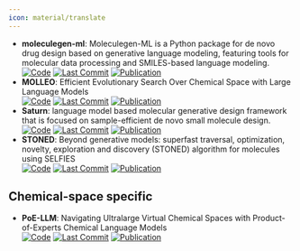 ```yaml
---
icon: material/translate
---
```


- **moleculegen-ml**: Moleculegen-ML is a Python package for de novo drug design based on generative language modeling, featuring tools for molecular data processing and SMILES-based language modeling.  
		[![Code](https://img.shields.io/github/stars/sanjaradylov/moleculegen-ml?style=for-the-badge&logo=github)](https://github.com/sanjaradylov/moleculegen-ml) [![Last Commit](https://img.shields.io/github/last-commit/sanjaradylov/moleculegen-ml?style=for-the-badge&logo=github)](https://github.com/sanjaradylov/moleculegen-ml) [![Publication](https://img.shields.io/badge/Publication-Citations:0-blue?style=for-the-badge&logo=arxiv)](https://doi.org/10.26434/chemrxiv.14700831) 
- **MOLLEO**: Efficient Evolutionary Search Over Chemical Space with Large Language Models  
		[![Code](https://img.shields.io/github/stars/zoom-wang112358/MOLLEO?style=for-the-badge&logo=github)](https://github.com/zoom-wang112358/MOLLEO) [![Last Commit](https://img.shields.io/github/last-commit/zoom-wang112358/MOLLEO?style=for-the-badge&logo=github)](https://github.com/zoom-wang112358/MOLLEO) [![Publication](https://img.shields.io/badge/Publication-Citations:0-blue?style=for-the-badge&logo=bookstack)](https://doi.org/10.48550/arXiv.2406.16976) 
- **Saturn**: language model based molecular generative design framework that is focused on sample-efficient de novo small molecule design.  
		[![Code](https://img.shields.io/github/stars/schwallergroup/saturn?style=for-the-badge&logo=github)](https://github.com/schwallergroup/saturn) [![Last Commit](https://img.shields.io/github/last-commit/schwallergroup/saturn?style=for-the-badge&logo=github)](https://github.com/schwallergroup/saturn) [![Publication](https://img.shields.io/badge/Publication-Citations:0-blue?style=for-the-badge&logo=bookstack)](https://doi.org/10.48550/arXiv.2405.17066) 
- **STONED**: Beyond generative models: superfast traversal, optimization, novelty, exploration and discovery (STONED) algorithm for molecules using SELFIES  
		[![Code](https://img.shields.io/github/stars/aspuru-guzik-group/stoned-selfies?style=for-the-badge&logo=github)](https://github.com/aspuru-guzik-group/stoned-selfies?tab=readme-ov-file) [![Last Commit](https://img.shields.io/github/last-commit/aspuru-guzik-group/stoned-selfies?style=for-the-badge&logo=github)](https://github.com/aspuru-guzik-group/stoned-selfies?tab=readme-ov-file) [![Publication](https://img.shields.io/badge/Publication-Citations:78-blue?style=for-the-badge&logo=bookstack)](https://doi.org/10.1039/D1SC00231G) 

## **Chemical-space specific**
- **PoE-LLM**: Navigating Ultralarge Virtual Chemical Spaces with Product-of-Experts Chemical Language Models  
		[![Code](https://img.shields.io/github/stars/shuyana/poeclm?style=for-the-badge&logo=github)](https://github.com/shuyana/poeclm) [![Last Commit](https://img.shields.io/github/last-commit/shuyana/poeclm?style=for-the-badge&logo=github)](https://github.com/shuyana/poeclm) [![Publication](https://img.shields.io/badge/Publication-Citations:0-blue?style=for-the-badge&logo=bookstack)](https://doi.org/10.1021/acs.jcim.4c01214) 
